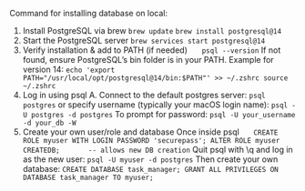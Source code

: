 Command for installing database on local:
1. Install PostgreSQL via brew
`brew update`
`brew install postgresql@14`
2. Start the PostgreSQL server 
`brew services start postgresql@14`
3. Verify installation & add to PATH (if needed)
`   psql --version`
If not found, ensure PostgreSQL’s bin folder is in your PATH. Example for version 14:
`echo 'export PATH="/usr/local/opt/postgresql@14/bin:$PATH"' >> ~/.zshrc
source ~/.zshrc`
4. Log in using psql
   A. Connect to the default postgres server:
   `psql postgres`
   or specify username (typically your macOS login name):
`psql -U postgres -d postgres`
To prompt for password:
`psql -U your_username -d your_db -W`
5. Create your own user/role and database
   Once inside psql
`   CREATE ROLE myuser WITH LOGIN PASSWORD 'securepass';
   ALTER ROLE myuser CREATEDB;       -- allows new DB creation`
   Quit psql with \q and log in as the new user:
`psql -U myuser -d postgres`
Then create your own database:
`CREATE DATABASE task_manager;
GRANT ALL PRIVILEGES ON DATABASE task_manager TO myuser;`